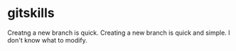 # gitskills
Creatng a new branch is quick.
Creating a new branch is quick and simple.
I don't know what to modify.
